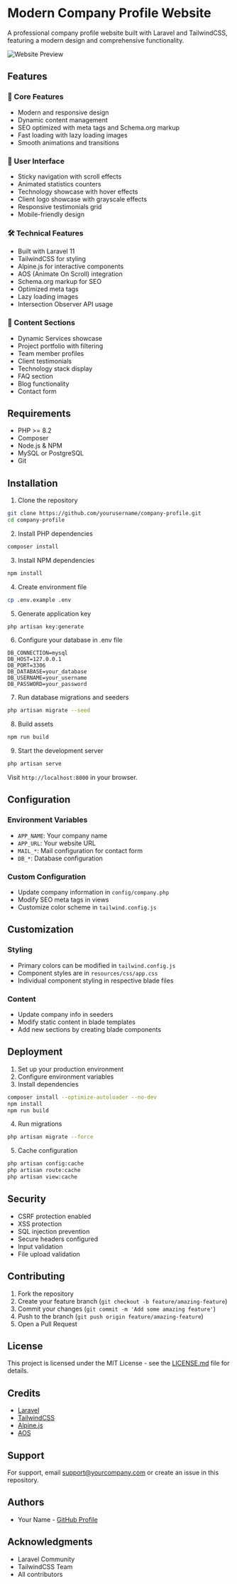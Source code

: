 # Modern Company Profile Website

A professional company profile website built with Laravel and TailwindCSS, featuring a modern design and comprehensive functionality.

![Website Preview](public/images/preview.png)

## Features

### 🎯 Core Features

-   Modern and responsive design
-   Dynamic content management
-   SEO optimized with meta tags and Schema.org markup
-   Fast loading with lazy loading images
-   Smooth animations and transitions

### 📱 User Interface

-   Sticky navigation with scroll effects
-   Animated statistics counters
-   Technology showcase with hover effects
-   Client logo showcase with grayscale effects
-   Responsive testimonials grid
-   Mobile-friendly design

### 🛠 Technical Features

-   Built with Laravel 11
-   TailwindCSS for styling
-   Alpine.js for interactive components
-   AOS (Animate On Scroll) integration
-   Schema.org markup for SEO
-   Optimized meta tags
-   Lazy loading images
-   Intersection Observer API usage

### 📑 Content Sections

-   Dynamic Services showcase
-   Project portfolio with filtering
-   Team member profiles
-   Client testimonials
-   Technology stack display
-   FAQ section
-   Blog functionality
-   Contact form

## Requirements

-   PHP >= 8.2
-   Composer
-   Node.js & NPM
-   MySQL or PostgreSQL
-   Git

## Installation

1. Clone the repository

```bash
git clone https://github.com/yourusername/company-profile.git
cd company-profile
```

2. Install PHP dependencies

```bash
composer install
```

3. Install NPM dependencies

```bash
npm install
```

4. Create environment file

```bash
cp .env.example .env
```

5. Generate application key

```bash
php artisan key:generate
```

6. Configure your database in .env file

```env
DB_CONNECTION=mysql
DB_HOST=127.0.0.1
DB_PORT=3306
DB_DATABASE=your_database
DB_USERNAME=your_username
DB_PASSWORD=your_password
```

7. Run database migrations and seeders

```bash
php artisan migrate --seed
```

8. Build assets

```bash
npm run build
```

9. Start the development server

```bash
php artisan serve
```

Visit `http://localhost:8000` in your browser.

## Configuration

### Environment Variables

-   `APP_NAME`: Your company name
-   `APP_URL`: Your website URL
-   `MAIL_*`: Mail configuration for contact form
-   `DB_*`: Database configuration

### Custom Configuration

-   Update company information in `config/company.php`
-   Modify SEO meta tags in views
-   Customize color scheme in `tailwind.config.js`

## Customization

### Styling

-   Primary colors can be modified in `tailwind.config.js`
-   Component styles are in `resources/css/app.css`
-   Individual component styling in respective blade files

### Content

-   Update company info in seeders
-   Modify static content in blade templates
-   Add new sections by creating blade components

## Deployment

1. Set up your production environment
2. Configure environment variables
3. Install dependencies

```bash
composer install --optimize-autoloader --no-dev
npm install
npm run build
```

4. Run migrations

```bash
php artisan migrate --force
```

5. Cache configuration

```bash
php artisan config:cache
php artisan route:cache
php artisan view:cache
```

## Security

-   CSRF protection enabled
-   XSS protection
-   SQL injection prevention
-   Secure headers configured
-   Input validation
-   File upload validation

## Contributing

1. Fork the repository
2. Create your feature branch (`git checkout -b feature/amazing-feature`)
3. Commit your changes (`git commit -m 'Add some amazing feature'`)
4. Push to the branch (`git push origin feature/amazing-feature`)
5. Open a Pull Request

## License

This project is licensed under the MIT License - see the [LICENSE.md](LICENSE.md) file for details.

## Credits

-   [Laravel](https://laravel.com)
-   [TailwindCSS](https://tailwindcss.com)
-   [Alpine.js](https://alpinejs.dev)
-   [AOS](https://michalsnik.github.io/aos/)

## Support

For support, email support@yourcompany.com or create an issue in this repository.

## Authors

-   Your Name - [GitHub Profile](https://github.com/yourusername)

## Acknowledgments

-   Laravel Community
-   TailwindCSS Team
-   All contributors
